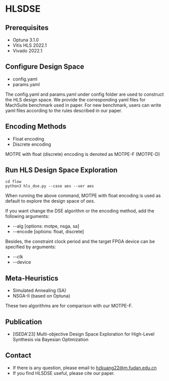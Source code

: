 # HLSDSE

## Prerequisites
- Optuna 3.1.0
- Vitis HLS 2022.1
- Vivado 2022.1

## Configure Design Space
- config.yaml
- params.yaml

The config.yaml and params.yaml under config folder are used to construct the HLS design space. 
We provide the corresponding yaml files for MachSuite benchmark used in paper. 
For new benchmark, users can write yaml files according to the rules described in our paper.

## Encoding Methods
- Float encoding
- Discrete encoding

MOTPE with float (discrete) encoding is denoted as MOTPE-F (MOTPE-D)

## Run HLS Design Space Exploration
```
cd flow
python3 hls_dse.py --case aes --ver aes
```
When running the above command, MOTPE with float encoding is used as default to explore the design space of *aes*.

If you want change the DSE algorithm or the encoding method, add the following arguments:
- --alg [options: motpe, nsga, sa]
- --encode [options: float, discrete]

Besides, the constraint clock period and the target FPGA device can be specified by arguments:
- --clk
- --device

## Meta-Heuristics
- Simulated Annealing (SA)
- NSGA-II (based on Optuna)

These two algorithms are for comparison with our MOTPE-F.

## Publication
- [ISEDA'23] Multi-objective Design Space Exploration for High-Level Synthesis via Bayesian Optimization

## Contact
- If there is any question, please email to hzkuang22@m.fudan.edu.cn
- If you find HLSDSE useful, please cite our paper.
